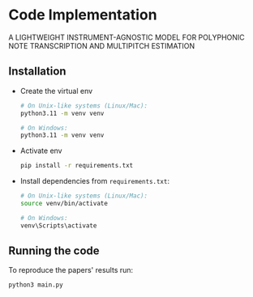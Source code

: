 # Code Implementation

A LIGHTWEIGHT INSTRUMENT-AGNOSTIC MODEL FOR POLYPHONIC NOTE
TRANSCRIPTION AND MULTIPITCH ESTIMATION

## Installation
- Create the virtual env
    ```bash
    # On Unix-like systems (Linux/Mac):
    python3.11 -m venv venv

    # On Windows:
    python3.11 -m venv venv
    ```
- Activate env
    ```bash
    pip install -r requirements.txt
    ```
- Install dependencies from `requirements.txt`:
    ```bash
    # On Unix-like systems (Linux/Mac):
    source venv/bin/activate

    # On Windows:
    venv\Scripts\activate
    ```

## Running the code

To reproduce the papers' results run:
```bash
python3 main.py
```
